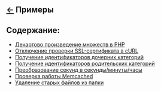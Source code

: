 [&larr;](../readme.md "PHP") Примеры
------------------------------------

<a name="content"></a>
## Содержание:

- [Декартово произведение множеств в PHP](cartesian-product-of-sets-in-php.md)
- [Отключение проверки SSL-сертификата в cURL](disable-ssl-certificate-verification-in-curl.md)
- [Получение идентификаторов дочерних категорий](gets-all-of-the-childs-category-ids.md)
- [Получение идентификаторов родительских категорий](gets-all-of-the-parents-category-ids.md)
- [Преобразование секунд в секунды/минуты/часы](convert-seconds-to-seconds-minutes-hours.md)
- [Проверка работы Memcached](verifying-that-memcached-is-working.md)
- [Удаление старых файлов из папки](delete-old-files-from-a-folder.md)